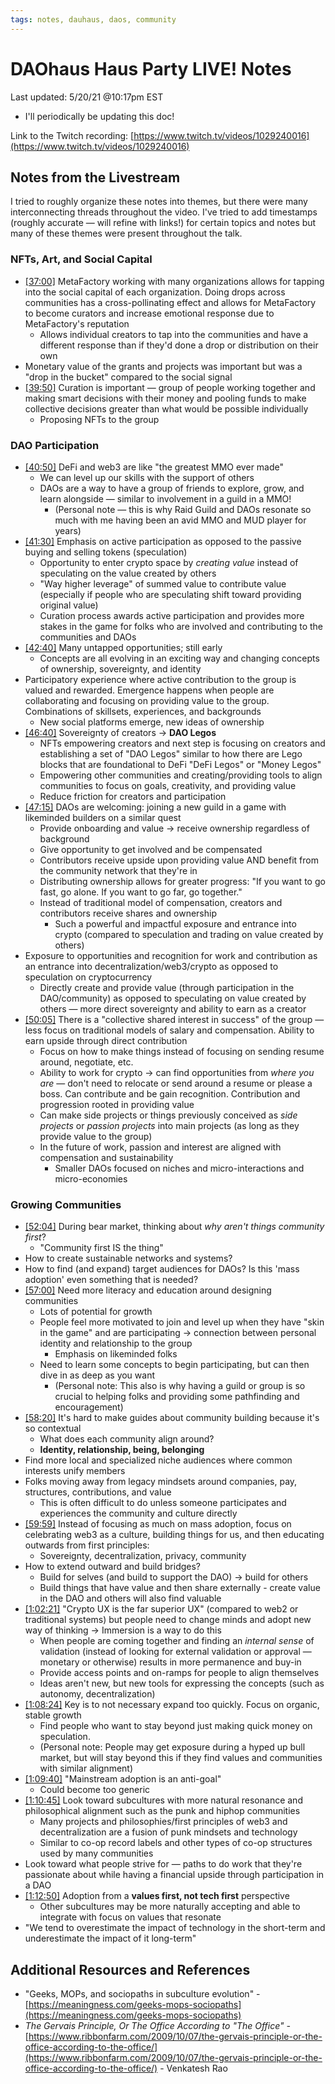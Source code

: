 ```yaml
---
tags: notes, dauhaus, daos, community
---
```


# DAOhaus Haus Party LIVE! Notes

Last updated: 5/20/21 @10:17pm EST
- I'll periodically be updating this doc!

Link to the Twitch recording: [https://www.twitch.tv/videos/1029240016](https://www.twitch.tv/videos/1029240016)

## Notes from the Livestream

I tried to roughly organize these notes into themes, but there were many interconnecting threads throughout the video. I've tried to add timestamps (roughly accurate — will refine with links!) for certain topics and notes but many of these themes were present throughout the talk.

### NFTs, Art, and Social Capital

- [[37:00]](https://www.twitch.tv/videos/1029240016?t=0h30m0s) MetaFactory working with many organizations allows for tapping into the social capital of each organization. Doing drops across communities has a cross-pollinating effect and allows for MetaFactory to become curators and increase emotional response due to MetaFactory's reputation
    - Allows individual creators to tap into the communities and have a different response than if they'd done a drop or distribution on their own
- Monetary value of the grants and projects was important but was a "drop in the bucket" compared to the social signal
- [[39:50]](https://www.twitch.tv/videos/1029240016?t=0h39m50s) Curation is important — group of people working together and making smart decisions with their money and pooling funds to make collective decisions greater than what would be possible individually
    - Proposing NFTs to the group

### DAO Participation

- [[40:50]](https://www.twitch.tv/videos/1029240016?t=0h40m50s) DeFi and web3 are like "the greatest MMO ever made"
    - We can level up our skills with the support of others
    - DAOs are a way to have a group of friends to explore, grow, and learn alongside — similar to involvement in a guild in a MMO!
        - (Personal note — this is why Raid Guild and DAOs resonate so much with me having been an avid MMO and MUD player for years)
- [[41:30]](https://www.twitch.tv/videos/1029240016?t=0h41m30s) Emphasis on active participation as opposed to the passive buying and selling tokens (speculation)
    - Opportunity to enter crypto space by *creating value* instead of speculating on the value created by others
    - "Way higher leverage" of summed value to contribute value (especially if people who are speculating shift toward providing original value)
    - Curation process awards active participation and provides more stakes in the game for folks who are involved and contributing to the communities and DAOs
- [[42:40]](https://www.twitch.tv/videos/1029240016?t=0h42m40s) Many untapped opportunities; still early
    - Concepts are all evolving in an exciting way and changing concepts of ownership, sovereignty, and identity
- Participatory experience where active contribution to the group is valued and rewarded. Emergence happens when people are collaborating and focusing on providing value to the group. Combinations of skillsets, experiences, and backgrounds
    - New social platforms emerge, new ideas of ownership
- [[46:40]](https://www.twitch.tv/videos/1029240016?t=0h46m40s) Sovereignty of creators → **DAO Legos**
    - NFTs empowering creators and next step is focusing on creators and establishing a set of "DAO Legos" similar to how there are Lego blocks that are foundational to DeFi "DeFi Legos" or "Money Legos"
    - Empowering other communities and creating/providing tools to align communities to focus on goals, creativity, and providing value
    - Reduce friction for creators and participation
- [[47:15]](https://www.twitch.tv/videos/1029240016?t=0h47m15s) DAOs are welcoming: joining a new guild in a game with likeminded builders on a similar quest
    - Provide onboarding and value → receive ownership regardless of background
    - Give opportunity to get involved and be compensated
    - Contributors receive upside upon providing value AND benefit from the community network that they're in
    - Distributing ownership allows for greater progress: "If you want to go fast, go alone. If you want to go far, go together."
    - Instead of traditional model of compensation, creators and contributors receive shares and ownership
        - Such a powerful and impactful exposure and entrance into crypto (compared to speculation and trading on value created by others)
- Exposure to opportunities and recognition for work and contribution as an entrance into decentralization/web3/crypto as opposed to speculation on cryptocurrency
    - Directly create and provide value (through participation in the DAO/community) as opposed to speculating on value created by others — more direct sovereignty and ability to earn as a creator
- [[50:05]](https://www.twitch.tv/videos/1029240016?t=0h50m05s) There is a "collective shared interest in success" of the group — less focus on traditional models of salary and compensation. Ability to earn upside through direct contribution
    - Focus on how to make things instead of focusing on sending resume around, negotiate, etc.
    - Ability to work for crypto → can find opportunities from *where you are* — don't need to relocate or send around a resume or please a boss. Can contribute and be gain recognition. Contribution and progression rooted in providing value
    - Can make side projects or things previously conceived as *side projects* or *passion projects* into main projects (as long as they provide value to the group)
    - In the future of work, passion and interest are aligned with compensation and sustainability
        - Smaller DAOs focused on niches and micro-interactions and micro-economies

### Growing Communities

- [[52:04]](https://www.twitch.tv/videos/1029240016?t=0h52m04s) During bear market, thinking about *why aren't things community first*?
    - "Community first IS the thing"
- How to create sustainable networks and systems?
- How to find (and expand) target audiences for DAOs? Is this 'mass adoption' even something that is needed?
- [[57:00]](https://www.twitch.tv/videos/1029240016?t=0h57m00s) Need more literacy and education around designing communities
    - Lots of potential for growth
    - People feel more motivated to join and level up when they have "skin in the game" and are participating → connection between personal identity and relationship to the group
        - Emphasis on likeminded folks
    - Need to learn some concepts to begin participating, but can then dive in as deep as you want
        - (Personal note: This also is why having a guild or group is so crucial to helping folks and providing some pathfinding and encouragement)
- [[58:20]](https://www.twitch.tv/videos/1029240016?t=0h58m20s) It's hard to make guides about community building because it's so contextual
    - What does each community align around?
    - **Identity, relationship, being, belonging**
- Find more local and specialized niche audiences where common interests unify members
- Folks moving away from legacy mindsets around companies, pay, structures, contributions, and value
    - This is often difficult to do unless someone participates and experiences the community and culture directly
- [[59:59]](https://www.twitch.tv/videos/1029240016?t=0h59m59s) Instead of focusing as much on mass adoption, focus on celebrating web3 as a culture, building things for us, and then educating outwards from first principles:
    - Sovereignty, decentralization, privacy, community
- How to extend outward and build bridges?
    - Build for selves (and build to support the DAO) → build for others
    - Build things that have value and then share externally - create value in the DAO and others will also find valuable
- [[1:02:21]](https://www.twitch.tv/videos/1029240016?t=1h02m21s) "Crypto UX is the far superior UX" (compared to web2 or traditional systems) but people need to change minds and adopt new way of thinking → Immersion is a way to do this
    - When people are coming together and finding an *internal sense* of validation (instead of looking for external validation or approval — monetary or otherwise) results in more permanence and buy-in
    - Provide access points and on-ramps for people to align themselves
    - Ideas aren't new, but new tools for expressing the concepts (such as autonomy, decentralization)
- [[1:08:24]](https://www.twitch.tv/videos/1029240016?t=1h08m24s) Key is to not necessary expand too quickly. Focus on organic, stable growth
    - Find people who want to stay beyond just making quick money on speculation.
    - (Personal note: People may get exposure during a hyped up bull market, but will stay beyond this if they find values and communities with similar alignment)
- [[1:09:40]](https://www.twitch.tv/videos/1029240016?t=1h09m40s) "Mainstream adoption is an anti-goal"
    - Could become too generic
- [[1:10:45]](https://www.twitch.tv/videos/1029240016?t=1h10m45s) Look toward subcultures with more natural resonance and philosophical alignment such as the punk and hiphop communities
    - Many projects and philosophies/first principles of web3 and decentralization are a fusion of punk mindsets and technology
    - Similar to co-op record labels and other types of co-op structures used by many communities
- Look toward what people strive for — paths to do work that they're passionate about while having a financial upside through participation in a DAO
- [[1:12:50]](https://www.twitch.tv/videos/1029240016?t=1h12m50s) Adoption from a **values first, not tech first** perspective
    - Other subcultures may be more naturally accepting and able to integrate with focus on values that resonate
- "We tend to overestimate the impact of technology in the short-term and underestimate the impact of it long-term"

## Additional Resources and References

- "Geeks, MOPs, and sociopaths in subculture evolution" - [https://meaningness.com/geeks-mops-sociopaths](https://meaningness.com/geeks-mops-sociopaths)
- *The Gervais Principle, Or The Office According to "The Office" -* [https://www.ribbonfarm.com/2009/10/07/the-gervais-principle-or-the-office-according-to-the-office/](https://www.ribbonfarm.com/2009/10/07/the-gervais-principle-or-the-office-according-to-the-office/) - Venkatesh Rao